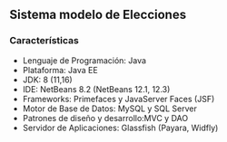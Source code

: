 ## Sistema modelo de Elecciones
### Características 

* Lenguaje de Programación: Java
* Plataforma: Java EE
* JDK: 8 (11,16)
* IDE: NetBeans 8.2 (NetBeans 12.1, 12.3)
* Frameworks: Primefaces y JavaServer Faces (JSF) 
* Motor de Base de Datos: MySQL y SQL Server
* Patrones de diseño y desarrollo:MVC y DAO
* Servidor de Aplicaciones: Glassfish (Payara, Widfly)

